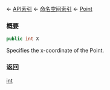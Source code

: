 ← [API索引](Api-Index) ← [命名空间索引](Namespace-Index) ← [Point](VRageMath.Point)

### 概要

```csharp
public int X
```

Specifies the x-coordinate of the Point.

### 返回

[int](https://docs.microsoft.com/en-us/dotnet/api/System.Int32?view=netframework-4.6)

